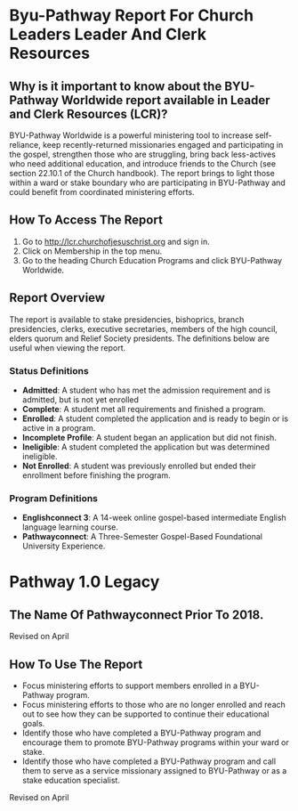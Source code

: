 # Byu-Pathway Report For Church Leaders Leader And Clerk Resources

## Why is it important to know about the BYU-Pathway Worldwide report available in Leader and Clerk Resources (LCR)?

BYU-Pathway Worldwide is a powerful ministering tool to increase self-reliance, keep recently-returned missionaries engaged and participating in the gospel, strengthen those who are struggling, bring back less-actives who need additional education, and introduce friends to the Church (see section 22.10.1 of the Church handbook). The report brings to light those within a ward or stake boundary who are participating in BYU-Pathway and could benefit from coordinated ministering efforts.

## How To Access The Report

1. Go to http://lcr.churchofjesuschrist.org and sign in.
2. Click on Membership in the top menu.
3. Go to the heading Church Education Programs and click BYU-Pathway Worldwide.

## Report Overview

The report is available to stake presidencies, bishoprics, branch presidencies, clerks, executive secretaries, members of the high council, elders quorum and Relief Society presidents. The definitions below are useful when viewing the report.

### Status Definitions

- **Admitted**: A student who has met the admission requirement and is admitted, but is not yet enrolled
- **Complete**: A student met all requirements and finished a program.
- **Enrolled**: A student completed the application and is ready to begin or is active in a program.
- **Incomplete Profile**: A student began an application but did not finish.
- **Ineligible**: A student completed the application but was determined ineligible.
- **Not Enrolled**: A student was previously enrolled but ended their enrollment before finishing the program.

### Program Definitions

- **Englishconnect 3**: A 14-week online gospel-based intermediate English language learning course.
- **Pathwayconnect**: A Three-Semester Gospel-Based Foundational University Experience.

# Pathway 1.0 Legacy

## The Name Of Pathwayconnect Prior To 2018.

Revised on April

## How To Use The Report

- Focus ministering efforts to support members enrolled in a BYU-Pathway program.
- Focus ministering efforts to those who are no longer enrolled and reach out to see how they can be supported to continue their educational goals.
- Identify those who have completed a BYU-Pathway program and encourage them to promote BYU-Pathway programs within your ward or stake.
- Identify those who have completed a BYU-Pathway program and call them to serve as a service missionary assigned to BYU-Pathway or as a stake education specialist.

Revised on April

